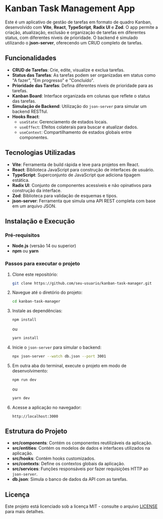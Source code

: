 # Kanban Task Management App

Este é um aplicativo de gestão de tarefas em formato de quadro Kanban, desenvolvido com **Vite**, **React**, **TypeScript**, **Radix UI** e **Zod**. O app permite a criação, atualização, exclusão e organização de tarefas em diferentes status, com diferentes níveis de prioridade. O backend é simulado utilizando o **json-server**, oferecendo um CRUD completo de tarefas.

## Funcionalidades

- **CRUD de Tarefas**: Crie, edite, visualize e exclua tarefas.
- **Status das Tarefas**: As tarefas podem ser organizadas em status como "A fazer", "Em progresso" e "Concluído".
- **Prioridade das Tarefas**: Defina diferentes níveis de prioridade para as tarefas.
- **Kanban Board**: Interface organizada em colunas que reflete o status das tarefas.
- **Simulação de Backend**: Utilização do `json-server` para simular um backend RESTful.
- **Hooks React**:
  - `useState`: Gerenciamento de estados locais.
  - `useEffect`: Efeitos colaterais para buscar e atualizar dados.
  - `useContext`: Compartilhamento de estados globais entre componentes.
  
## Tecnologias Utilizadas

- **Vite**: Ferramenta de build rápida e leve para projetos em React.
- **React**: Biblioteca JavaScript para construção de interfaces de usuário.
- **TypeScript**: Superconjunto de JavaScript que adiciona tipagem estática.
- **Radix UI**: Conjunto de componentes acessíveis e não opinativos para construção da interface.
- **Zod**: Biblioteca para validação de esquemas e tipos.
- **json-server**: Ferramenta que simula uma API REST completa com base em um arquivo JSON.

## Instalação e Execução

### Pré-requisitos

- **Node.js** (versão 14 ou superior)
- **npm** ou **yarn**

### Passos para executar o projeto

1. Clone este repositório:

   ```bash
   git clone https://github.com/seu-usuario/kanban-task-manager.git
   ```

2. Navegue até o diretório do projeto:

   ```bash
   cd kanban-task-manager
   ```

3. Instale as dependências:

   ```bash
   npm install
   ```

   ou

   ```bash
   yarn install
   ```

4. Inicie o `json-server` para simular o backend:

   ```bash
   npx json-server --watch db.json --port 3001
   ```

5. Em outra aba do terminal, execute o projeto em modo de desenvolvimento:

   ```bash
   npm run dev
   ```

   ou

   ```bash
   yarn dev
   ```

6. Acesse a aplicação no navegador:

   ```
   http://localhost:3000
   ```

## Estrutura do Projeto

- **src/components**: Contém os componentes reutilizáveis da aplicação.
- **src/entities**: Contém os modelos de dados e interfaces utilizados na aplicação.
- **src/hooks**: Contém hooks customizados.
- **src/contexts**: Define os contextos globais da aplicação.
- **src/services**: Funções responsáveis por fazer requisições HTTP ao `json-server`.
- **db.json**: Simula o banco de dados da API com as tarefas.

## Licença

Este projeto está licenciado sob a licença MIT - consulte o arquivo [LICENSE](LICENSE) para mais detalhes.
